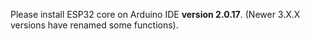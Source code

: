 Please install ESP32 core on Arduino IDE **version 2.0.17**. (Newer 3.X.X versions have renamed some functions).
